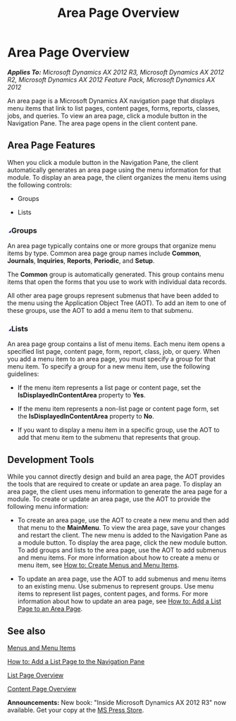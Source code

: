﻿---
title: Area Page Overview
TOCTitle: Area Page Overview
ms:assetid: c93a6a2a-ffb8-480e-a0a8-238bc0807726
ms:mtpsurl: https://msdn.microsoft.com/en-us/library/Cc637871(v=AX.60)
ms:contentKeyID: 35251221
ms.date: 05/18/2015
mtps_version: v=AX.60
---

# Area Page Overview 


_**Applies To:** Microsoft Dynamics AX 2012 R3, Microsoft Dynamics AX 2012 R2, Microsoft Dynamics AX 2012 Feature Pack, Microsoft Dynamics AX 2012_

An area page is a Microsoft Dynamics AX navigation page that displays menu items that link to list pages, content pages, forms, reports, classes, jobs, and queries. To view an area page, click a module button in the Navigation Pane. The area page opens in the client content pane.

## Area Page Features

When you click a module button in the Navigation Pane, the client automatically generates an area page using the menu information for that module. To display an area page, the client organizes the menu items using the following controls:

  - Groups

  - Lists

### ![Cc637871.collapse\_all(en-us,AX.60).gif](images/Gg863931.collapse_all(en-us,AX.60).gif "Cc637871.collapse_all(en-us,AX.60).gif")Groups

An area page typically contains one or more groups that organize menu items by type. Common area page group names include **Common**, **Journals**, **Inquiries**, **Reports**, **Periodic**, and **Setup**.

The **Common** group is automatically generated. This group contains menu items that open the forms that you use to work with individual data records.

All other area page groups represent submenus that have been added to the menu using the Application Object Tree (AOT). To add an item to one of these groups, use the AOT to add a menu item to that submenu.

### ![Cc637871.collapse\_all(en-us,AX.60).gif](images/Gg863931.collapse_all(en-us,AX.60).gif "Cc637871.collapse_all(en-us,AX.60).gif")Lists

An area page group contains a list of menu items. Each menu item opens a specified list page, content page, form, report, class, job, or query. When you add a menu item to an area page, you must specify a group for that menu item. To specify a group for a new menu item, use the following guidelines:

  - If the menu item represents a list page or content page, set the **IsDisplayedInContentArea** property to **Yes**.

  - If the menu item represents a non-list page or content page form, set the **IsDisplayedInContentArea** property to **No**.

  - If you want to display a menu item in a specific group, use the AOT to add that menu item to the submenu that represents that group.

## Development Tools

While you cannot directly design and build an area page, the AOT provides the tools that are required to create or update an area page. To display an area page, the client uses menu information to generate the area page for a module. To create or update an area page, use the AOT to provide the following menu information:

  - To create an area page, use the AOT to create a new menu and then add that menu to the **MainMenu**. To view the area page, save your changes and restart the client. The new menu is added to the Navigation Pane as a module button. To display the area page, click the new module button. To add groups and lists to the area page, use the AOT to add submenus and menu items. For more information about how to create a menu or menu item, see [How to: Create Menus and Menu Items](how-to-create-menus-and-menu-items.md).

  - To update an area page, use the AOT to add submenus and menu items to an existing menu. Use submenus to represent groups. Use menu items to represent list pages, content pages, and forms. For more information about how to update an area page, see [How to: Add a List Page to an Area Page](how-to-add-a-list-page-to-an-area-page.md).

## See also

[Menus and Menu Items](menus-and-menu-items.md)

[How to: Add a List Page to the Navigation Pane](how-to-add-a-list-page-to-the-navigation-pane.md)

[List Page Overview](list-page-overview.md)

[Content Page Overview](content-page-overview.md)

  
**Announcements:** New book: "Inside Microsoft Dynamics AX 2012 R3" now available. Get your copy at the [MS Press Store](https://www.microsoftpressstore.com/store/inside-microsoft-dynamics-ax-2012-r3-9780735685109).

